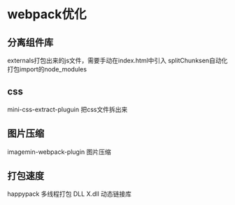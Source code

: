 # webpack优化
## 分离组件库
externals打包出来的js文件，需要手动在index.html中引入
splitChunksen自动化打包import的node_modules
## css
mini-css-extract-pluguin 把css文件拆出来
## 图片压缩
imagemin-webpack-plugin 图片压缩
## 打包速度
happypack 多线程打包
DLL X.dll 动态链接库